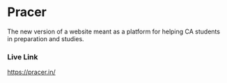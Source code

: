 # Pracer
The new version of a website meant as a platform for helping CA students in preparation and studies.

### Live Link
https://pracer.in/
